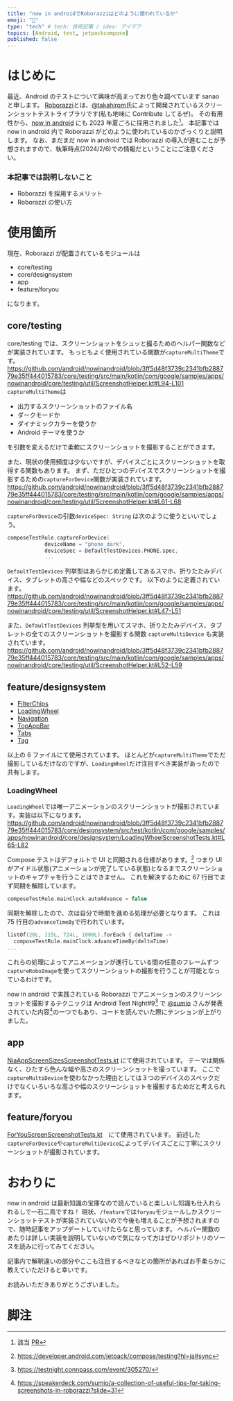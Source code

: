 ```yaml
---
title: "now in androidでRoborazziはどのように使われているか"
emoji: "📱"
type: "tech" # tech: 技術記事 / idea: アイデア
topics: [Android, test, jetpackcompose]
published: false
---
```


# はじめに

最近、Android のテストについて興味が高まっており色々調べています sanao と申します。
[Roborazzi](https://github.com/takahirom/roborazzi)とは、[@takahirom](https://twitter.com/new_runnable)氏によって開発されているスクリーンショットテストライブラリです(私も地味に Contribute してるぜ)。
その有用性から、[now in android](https://github.com/android/nowinandroid) にも 2023 年夏ごろに採用されました[^1]。
本記事では now in android 内で Roborazzi がどのように使われているのかざっくりと説明します。
なお、まだまだ now in android では Roborazzi の導入が進むことが予想されますので、執筆時点(2024/2/6)での情報だということにご注意ください。

### 本記事では説明しないこと

- Roborazzi を採用するメリット
- Roborazzi の使い方

# 使用箇所

現在、Roborazzi が配置されているモジュールは

- core/testing
- core/designsystem
- app
- feature/foryou

になります。

## core/testing

core/testing では、スクリーンショットをシュッと撮るためのヘルパー関数などが実装されています。
もっともよく使用されている関数が`captureMultiTheme`です。
https://github.com/android/nowinandroid/blob/3ff5d48f3739c2341bfb288779e35ff444015783/core/testing/src/main/kotlin/com/google/samples/apps/nowinandroid/core/testing/util/ScreenshotHelper.kt#L94-L101
`captureMultiTheme`は

- 出力するスクリーンショットのファイル名
- ダークモードか
- ダイナミックカラーを使うか
- Android テーマを使うか

を引数を変えるだけで柔軟にスクリーンショットを撮影することができます。

また、現状の使用頻度は少ないですが、デバイスごとにスクリーンショットを取得する関数もあります。
まず、ただひとつのデバイスでスクリーンショットを撮影するための`captureForDevice`関数が実装されています。
https://github.com/android/nowinandroid/blob/3ff5d48f3739c2341bfb288779e35ff444015783/core/testing/src/main/kotlin/com/google/samples/apps/nowinandroid/core/testing/util/ScreenshotHelper.kt#L61-L68

`captureForDevice`の引数`deviceSpec: String` は次のように使うといいでしょう。

```kotlin
composeTestRule.captureForDevice(
            deviceName = "phone_dark",
            deviceSpec = DefaultTestDevices.PHONE.spec,
            ...
```

`DefaultTestDevices` 列挙型はあらかじめ定義してあるスマホ、折りたたみデバイス、タブレットの高さや幅などのスペックです。
以下のように定義されています。
https://github.com/android/nowinandroid/blob/3ff5d48f3739c2341bfb288779e35ff444015783/core/testing/src/main/kotlin/com/google/samples/apps/nowinandroid/core/testing/util/ScreenshotHelper.kt#L47-L51

また、`DefaultTestDevices` 列挙型を用いてスマホ、折りたたみデバイス、タブレットの全てのスクリーンショットを撮影する関数 `captureMultiDevice` も実装されています。
https://github.com/android/nowinandroid/blob/3ff5d48f3739c2341bfb288779e35ff444015783/core/testing/src/main/kotlin/com/google/samples/apps/nowinandroid/core/testing/util/ScreenshotHelper.kt#L52-L59

## feature/designsystem

- [FilterChips](https://github.com/android/nowinandroid/blob/3ff5d48f3739c2341bfb288779e35ff444015783/core/designsystem/src/test/kotlin/com/google/samples/apps/nowinandroid/core/designsystem/FilterChipScreenshotTests.kt)
- [LoadingWheel](https://github.com/android/nowinandroid/blob/3ff5d48f3739c2341bfb288779e35ff444015783/core/designsystem/src/test/kotlin/com/google/samples/apps/nowinandroid/core/designsystem/LoadingWheelScreenshotTests.kt)
- [Navigation](https://github.com/android/nowinandroid/blob/3ff5d48f3739c2341bfb288779e35ff444015783/core/designsystem/src/test/kotlin/com/google/samples/apps/nowinandroid/core/designsystem/NavigationScreenshotTests.kt)
- [TopAppBar](https://github.com/android/nowinandroid/blob/3ff5d48f3739c2341bfb288779e35ff444015783/core/designsystem/src/test/kotlin/com/google/samples/apps/nowinandroid/core/designsystem/TopAppBarScreenshotTests.kt)
- [Tabs](https://github.com/android/nowinandroid/blob/3ff5d48f3739c2341bfb288779e35ff444015783/core/designsystem/src/test/kotlin/com/google/samples/apps/nowinandroid/core/designsystem/TabsScreenshotTests.kt)
- [Tag](https://github.com/android/nowinandroid/blob/3ff5d48f3739c2341bfb288779e35ff444015783/core/designsystem/src/test/kotlin/com/google/samples/apps/nowinandroid/core/designsystem/TagScreenshotTests.kt)

以上の 6 ファイルにて使用されています。
ほとんどが`captureMultiTheme`でただ撮影しているだけなのですが、`LoadingWheel`だけ注目すべき実装があったので共有します。

### LoadingWheel

`LoadingWheel`では唯一アニメーションのスクリーンショットが撮影されています。実装は以下になります。
https://github.com/android/nowinandroid/blob/3ff5d48f3739c2341bfb288779e35ff444015783/core/designsystem/src/test/kotlin/com/google/samples/apps/nowinandroid/core/designsystem/LoadingWheelScreenshotTests.kt#L65-L82

Compose テストはデフォルトで UI と同期される仕様があります。[^2]
つまり UI がアイドル状態(アニメーションが完了している状態)となるまでスクリーンショットのキャプチャを行うことはできません。
これを解決するために 67 行目でまず同期を解除しています。

```kotlin
composeTestRule.mainClock.autoAdvance = false
```

同期を解除したので、次は自分で時間を進める処理が必要となります。
これは 75 行目の`advanceTimeBy`で行われています。

```kotlin
listOf(20L, 115L, 724L, 1000L).forEach { deltaTime ->
  composeTestRule.mainClock.advanceTimeBy(deltaTime)
...
```

これらの処理によってアニメーションが進行している間の任意のフレームずつ`captureRoboImage`を使ってスクリーンショットの撮影を行うことが可能となっているわけです。

now in android で実践されている Roborazzi でアニメーションのスクリーンショットを撮影するテクニックは Android Test Night#9[^3] で [@sumio](http://twitter.com/sumio_tym) さんが発表されていた内容[^4]の一つでもあり、コードを読んでいた際にテンションが上がりました。

## app

[NiaAppScreenSizesScreenshotTests.kt](https://github.com/android/nowinandroid/blob/3ff5d48f3739c2341bfb288779e35ff444015783/app/src/testDemo/kotlin/com/google/samples/apps/nowinandroid/ui/NiaAppScreenSizesScreenshotTests.kt) にて使用されています。
テーマは関係なく、ひたすら色んな幅や高さのスクリーンショットを撮っています。
ここで`captureMultiDevice`を使わなかった理由としては３つのデバイスのスペックだけでなくいろいろな高さや幅のスクリーンショットを撮影するためだと考えられます。

## feature/foryou

[ForYouScreenScreenshotTests.kt](https://github.com/android/nowinandroid/blob/3ff5d48f3739c2341bfb288779e35ff444015783/feature/foryou/src/test/kotlin/com/google/samples/apps/nowinandroid/feature/foryou/ForYouScreenScreenshotTests.kt#L118)　にて使用されています。
前述した `captureForDevice`や`captureMultiDevice`によってデバイスごとに丁寧にスクリーンショットが撮影されています。

# おわりに

now in android は最新知識の宝庫なので読んでいると楽しいし知識も仕入れられるしで一石二鳥ですね！
現状、`/feature`では`foryou`モジュールしかスクリーンショットテストが実装されていないので今後も増えることが予想されますので、随時記事をアップデートしていけたらなと思っています。
ヘルパー関数のあたりは詳しい実装を説明していないので気になって方はぜひリポジトリのソースを読みに行ってみてください。

記事内で解釈違いの部分やここも注目するべきなどの箇所があればお手柔らかに教えていただけると幸いです。

お読みいただきありがとうございました。

# 脚注

[^1]: 該当 [PR](https://github.com/android/nowinandroid/pull/876)
[^2]: https://developer.android.com/jetpack/compose/testing?hl=ja#sync
[^3]: https://testnight.connpass.com/event/305270/
[^4]: https://speakerdeck.com/sumio/a-collection-of-useful-tips-for-taking-screenshots-in-roborazzi?slide=31
